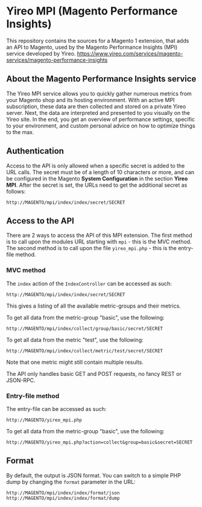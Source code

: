 # Yireo MPI (Magento Performance Insights)

This repository contains the sources for a Magento 1 extension, that
adds an API to Magento, used by the Magento Performance
Insights (MPI) service developed by Yireo. 
https://www.yireo.com/services/magento-services/magento-performance-insights

## About the Magento Performance Insights service
The Yireo MPI service allows you to quickly gather numerous metrics 
from your Magento shop and its hosting environment. 
With an active MPI subscription, these data are then collected and
stored on a private Yireo server. Next, the data are interpreted and presented
to you visually on the Yireo site. In the end, you get an overview of
performance settings, specific to your environment, and custom personal advice on
how to optimize things to the max.

## Authentication
Access to the API is only allowed when a specific secret is added to the
URL calls. The secret must be of a length of 10 characters or more, and
can be configured in the Magento **System Configuration** in the section
**Yireo MPI**. After the secret is set, the URLs need to get the
additional secret as follows:

    http://MAGENTO/mpi/index/index/secret/SECRET

## Access to the API
There are 2 ways to access the API of this MPI extension. The first
method is to call upon the modules URL starting with `mpi` - this is the MVC method.
The second method is to call upon the file `yireo_mpi.php` - this is the entry-file method.

### MVC method
The `index` action of the `IndexController` can be accessed as such:

    http://MAGENTO/mpi/index/index/secret/SECRET

This gives a listing of all the available metric-groups and their
metrics.

To get all data from the metric-group "basic", use the following:

    http://MAGENTO/mpi/index/collect/group/basic/secret/SECRET

To get all data from the metric "test", use the following:

    http://MAGENTO/mpi/index/collect/metric/test/secret/SECRET

Note that one metric might still contain multiple results.

The API only handles basic GET and POST requests, no fancy REST or JSON-RPC.

### Entry-file method
The entry-file can be accessed as such:

    http://MAGENTO/yireo_mpi.php

To get all data from the metric-group "basic", use the following:

    http://MAGENTO/yireo_mpi.php?action=collect&group=basic&secret=SECRET


## Format
By default, the output is JSON format. You can switch to a simple PHP
dump by changing the `format` parameter in the URL:

    http://MAGENTO/mpi/index/index/format/json
    http://MAGENTO/mpi/index/index/format/dump


